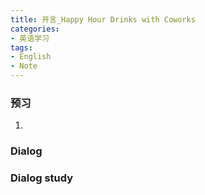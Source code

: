 ```yaml
---
title: 开言_Happy Hour Drinks with Coworks
categories:
- 英语学习
tags: 
- English
- Note
---
```



### 预习
1. 


### Dialog



### Dialog study